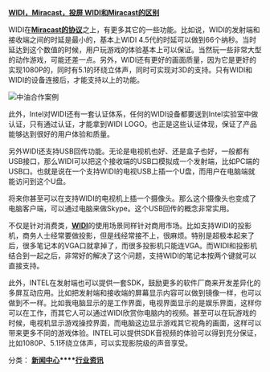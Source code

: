 [**WIDI，Miracast，投屏 WIDI和Miracast的区别**](https://www.bijienetworks.com/)

WIDI在[**Miracast的协议**](https://www.bijienetworks.com/)之上，有更多其它的一些功能。比如说，WIDI的发射端和接收端之间的时延是最小的，基本上WIDI 4.5代的时延可以做到66个纳秒。当时延达到这个数值的时候，用户玩游戏的体验基本上可以保证。当然玩一些非常大型的动作游戏，可能还差一点。另外，WIDI还有更好的画面质量，因为它是更好的实现1080P的，同时有5.1的环绕立体声，同时可实现对3D的支持。只有WIDI和WIDI的设备连接后，才能支持以上的功能。

![中油合作案例](https://www.bijienetworks.com/wp-content/uploads/2022/03/%E4%B8%AD%E6%B2%B9.png)

此外，Intel对WIDI还有一套认证体系，任何的WIDI设备都要送到Intel实验室中做认证，只有通过认证，才能拿到WIDI LOGO。也正是这些认证体现，保证了产品能够达到很好的用户体验和质量。

另外WIDI还支持USB回传功能。无论是电视机也好、还是盒子也好，一般都有USB接口，那么WIDI可以把这个接收端的USB口模拟成一个发射端，比如PC端的USB口。也就是说在一个支持WIDI的电视USB上插一个U盘，而用户在电脑端就能访问到这个U盘。

将来你甚至可以在支持WIDI的电视机上插一个摄像头。那么这个摄像头也变成了电脑客户端，可以通过电脑来做Skype。这个USB回传的概念非常实用。

不仅是针对消费类，[**WIDI**](https://www.bijienetworks.com/)的使用场景同样针对商用市场。比如支持WIDI的投影机，商务人士经常要做投影，但是线经常接不上，很麻烦。特别是超极本起来了后，很多笔记本的VGA口就拿掉了，而很多投影机只能连VGA。而WIDI和投影机结合到一起之后，非常好的解决了这个问题，支持WIDI的笔记本按两个键就可以直接支持。

此外，INTEL在发射端也可以提供一套SDK，鼓励更多的软件厂商来开发差异化的多屏互动应用。比如把发射端和接收端的屏幕显示内容可以做到镜像一样，也可以做到不一样。比如我电脑显示的是工作界面，电视界面显示的是娱乐界面，这样你可以在工作，而其它人可以通过WIDI欣赏你电脑内的视频。甚至可以在玩游戏的时候，电视机显示游戏操控界面，而电脑这边显示游戏其它视角的画面，这样可以带来更多不同的游戏体验。INTEL可以提供SDK音视频的体验可以得到充分保证，比如1080P、5.1环绕立体声，可以实现影院级的声音享受。

分类： **[新闻中心](https://www.bijienetworks.com/news)****[行业资讯](https://www.bijienetworks.com/news/fields)**